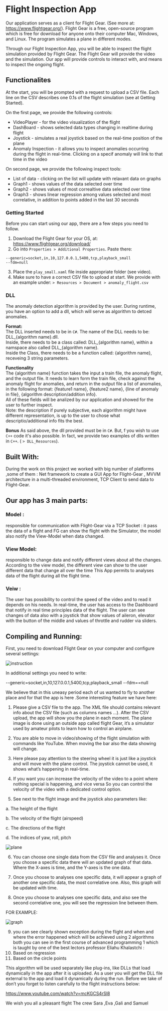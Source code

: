 # Flight Inspection App

Our application serves as a client for Flight Gear. (See more at: https://www.flightgear.org/).
Flight Gear is a free, open-source program which is free for download for anyone onto their computer Mac, Windows, and Linux. The program simulates a plane in different modes. 

Through our Flight Inspection App, you will be able to inspect the flight simulation provided by Flight Gear. 
The Flight Gear will provide the video and the simulation. Our app will provide controls to interact with, and means to inspect the ongoing flight. 

## Functionalites

At the start, you will be prompted with a request to upload a CSV file.  Each line on the CSV describes one 0.1s of the flight simulation (see at Getting Started). 

On the first page, we provide the following controls:
- VideoPlayer - for the video visualization of the flight
- DashBoard - shows selected data types changing in realtime during flight
- Joystick - simulates a real joystick based on the real-time position of the plane
- Anomaly Inspection - it allows you to inspect anomalies occurring during the flight in real-time. Clicking on a specif anomaly will link to that time in the video

On second page, we provide the following inspect tools:

- List of data - clicking on the list will update with relavant data on graphs
- Graph1 - shows values of the data selected over time
- Graph2 - shows values of most correaltive data selected over time
- Graph3 - shows linear regression among values selected and most correlative, in addition to points added in the last 30 seconds

### Getting Started

Before you can start using our app, there are a few steps you need to follow. 
1. Download the Flight Gear for your OS, at: https://www.flightgear.org/download/
2. Go into `Properties > Additional Properties`. Paste there:
```
--generic=socket,in,10,127.0.0.1,5400,tcp,playback_small
--fdm=null
```
3. Place the `play_small.xaml` file inside appropriate folder (see video).
4. Make sure to have a correct CSV file to upload at start. We provide with an example under: `> Resources > Document > anomaly_flight.csv`

### DLL
The anomaly detection algorithm is provided by the user. During runtime, you have an option to add a dll, which will serve as algorithm to detced anomalies.   

**Format:**   
The DLL inserted needs to be in `C#`. The name of the DLL needs to be: DLL_{algorithm name}.dll.      
Inside, there needs to be a class called: DLL_{algorithm name}, within a namspace also called DLL_{algorithm name}.      
Inside the Class, there needs to be a function called: {algorithm name}, receveing 3 string parameters.     

**Functionality**     
The  {algorithm name} function takes the input a train file, the anomaly flight, and the output file. It needs to learn form the train file, check against the anomaly flight for anomalies, and return in the output file a list of anomalies, in the following format: {feature1 name}, {feature2 name}, {line of anomaly in file}, {algorithm description/addition info}.       
All of these fields will be analized by our application and showed for the user to further inspect.     
Note: the description if purely subjective, each algorithm might have different representation, is up to the user to chose what descriptio/additional info fits the best.

**Bonus**
As said above, the dll provided must be in `C#`. But, f you wish to use `C++` code it's also possible. In fact, we provide two examples of dlls written in `C++`. ( `> DLL_Resources`). 



## Built With:

During the work on this project we worked with big number of platforms ,some of them :
Net framework to create a GUI App for Flight-Gear , MVVM architecture in a multi-threaded environment, TCP Client to send data to Flight-Gear.

## Our app  has 3 main parts: 

### Model :
responsible for communication with Flight-Gear via a TCP Socket : it pass the data of a flight and FG can show the flight with the Simulator, the model also notify the View-Model when data changed.
### View Model:
responsible to change data and notify different views about all the changes. According to the view model, the different view can show to the user different data that change all over the time
This App permits to analyses data of the flight during all the flight time.
### Veiw :
The user has possibility to control the speed of the video and to read it depends on his needs. 
In real-time, the  user has access to the Dashboard that notify in real time principles data of the flight.
The user can see changes of data also with a joystick that show values of aileron, elevator with the button of the middle and values of throttle and rudder via sliders.

## Compiling and Running:
First, you need to download Flight Gear on your computer and configure several settings:


![instruction](https://user-images.githubusercontent.com/58266146/114233455-03010d00-9986-11eb-99c7-0de94bbd0447.png)




In additional settings you need to write:

--generic=socket,in,10,127.0.0.1,5400,tcp,playback_small
--fdm==null

We believe that in this uneasy period each of us wanted to fly to another place and for that the app is here .Some interesting feature we have here:
1.	Please give a CSV file to the app. The XML file should contains relevant info about the CSV file (such as columns names …). 
After the CSV upload, the app will show you the plane in each moment. The plane image is done using an outside app called flight Gear, it’s a simulator used by amateur pilots to learn how to control an airplane.

2.	You are  able to move in video/showing of the flight simulation with commands like YouTube. When moving the bar also the data showing will  change.


3.	Here  please pay attention to the steering wheel it is just like a joystick and will move with the plane control. The joystick cannot be used, it shows what’s happening in real-time.

4.	If you want you can increase the velocity of the video to a point where nothing special is happening, and vice versa So you can control the velocity of the video with a dedicated control option. 

5.	See next to the flight image and the joystick also parameters like:

a.	The height of the flight 

b.	The velocity of the flight (airspeed)

c.	The directions of the flight

d.	The indices of yaw, roll, pitch    

![plane](https://user-images.githubusercontent.com/58266146/114234061-ec0eea80-9986-11eb-909f-11782bcf9a46.png)

6.	You can choose one single data from the CSV file and analyses it. Once you choose a specific data there will an updated graph of that data. Where the X-axes is time, and the Y-axes is the one data.

7.	Once you choose to analyses one specific data, it will appear a graph of another one specific data, the most correlative one. Also, this graph will be updated with time.

8.	Once you choose to analyses one specific data, and also see the second correlative one, you will see the regression line between them.

FOR EXAMPLE:

 ![graph](https://user-images.githubusercontent.com/58266146/114234215-24162d80-9987-11eb-97e2-9f3b8b39b6a7.png)
                                          

9. you can see clearly shown exception during the flight and when and where the error happened which will be achieved using 2 algorithms both you can see in the first course of advanced programming 1 which is taught by one of the best lectors  professor  Eliahu Khalastchi :
11.	Based on regression
12.	Based on the circle points 





This algorithm will be used separately like plug-ins, like DLLs that load dynamically in the app after it is uploaded. As a user you will get the DLL file external to the app and load it dynamically during the run.
Before we take of don’t you forget to listen carefully to the flight instructions below:

https://www.youtube.com/watch?v=mcKGCS4rSl8 
 
We wish you all a pleasant flight 
 The crew 
Sara ,Eva ,Gali and Samuel

